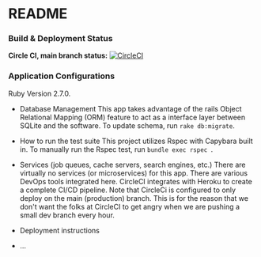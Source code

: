 # README

### Build & Deployment Status
**Circle CI, main branch status:** 
[![CircleCI](https://circleci.com/gh/penvarict/CS3300/tree/main.svg?style=svg)](https://circleci.com/gh/penvarict/CS3300/tree/main) 

### Application Configurations
Ruby Version 2.7.0. 


* Database Management
This app takes advantage of the rails Object Relational Mapping (ORM) feature to act as a interface layer between SQLite and the software. To update schema, run `rake db:migrate`. 

* How to run the test suite
This project utilizes Rspec with Capybara built in. To manually run the Rspec test, run `bundle exec rspec `. 

* Services (job queues, cache servers, search engines, etc.)
There are virtually no services (or microservices) for this app. There are various DevOps tools integrated here. CircleCI integrates with Heroku to create a complete CI/CD pipeline. Note that CircleCi is configured to only deploy on the main (production) branch. This is for the reason that we don't want the folks at CircleCI to get angry when we are pushing a small dev branch every hour. 

* Deployment instructions


* ...
